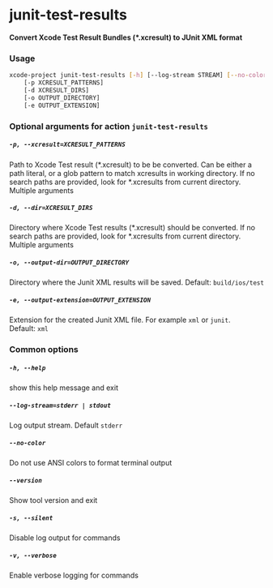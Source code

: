 
junit-test-results
==================


**Convert Xcode Test Result Bundles (*.xcresult) to JUnit XML format**
### Usage
```bash
xcode-project junit-test-results [-h] [--log-stream STREAM] [--no-color] [--version] [-s] [-v]
    [-p XCRESULT_PATTERNS]
    [-d XCRESULT_DIRS]
    [-o OUTPUT_DIRECTORY]
    [-e OUTPUT_EXTENSION]
```
### Optional arguments for action `junit-test-results`

##### `-p, --xcresult=XCRESULT_PATTERNS`


Path to Xcode Test result (\*.xcresult) to be be converted. Can be either a path literal, or a glob pattern to match xcresults in working directory. If no search paths are provided, look for \*.xcresults from current directory. Multiple arguments
##### `-d, --dir=XCRESULT_DIRS`


Directory where Xcode Test results (\*.xcresult) should be converted. If no search paths are provided, look for \*.xcresults from current directory. Multiple arguments
##### `-o, --output-dir=OUTPUT_DIRECTORY`


Directory where the Junit XML results will be saved. Default:&nbsp;`build/ios/test`
##### `-e, --output-extension=OUTPUT_EXTENSION`


Extension for the created Junit XML file. For example `xml` or `junit`. Default:&nbsp;`xml`
### Common options

##### `-h, --help`


show this help message and exit
##### `--log-stream=stderr | stdout`


Log output stream. Default `stderr`
##### `--no-color`


Do not use ANSI colors to format terminal output
##### `--version`


Show tool version and exit
##### `-s, --silent`


Disable log output for commands
##### `-v, --verbose`


Enable verbose logging for commands